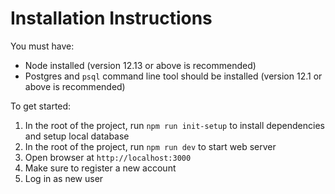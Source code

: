 # Installation Instructions

You must have:
* Node installed (version 12.13 or above is recommended)
* Postgres and `psql` command line tool should be installed (version 12.1 or above is recommended)

To get started:
 1. In the root of the project, run `npm run init-setup` to install dependencies and setup local database
 2. In the root of the project, run `npm run dev` to start web server
 3. Open browser at `http://localhost:3000`
 4. Make sure to register a new account
 5. Log in as new user